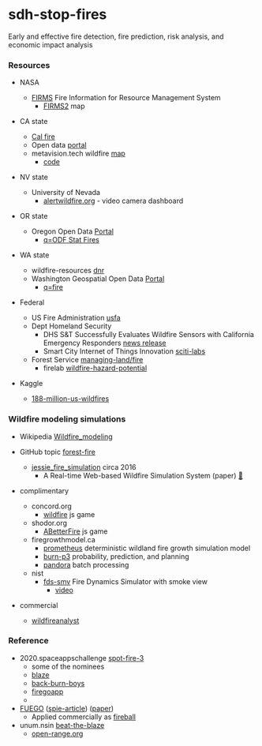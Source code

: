 # sdh-stop-fires
Early and effective fire detection, fire prediction, risk analysis, and economic impact analysis

### Resources
* NASA
  * [FIRMS](https://firms.modaps.eosdis.nasa.gov/) Fire Information for Resource Management System
    * [FIRMS2](https://firms2.modaps.eosdis.nasa.gov/map) map
* CA state
  *  [Cal fire](https://www.fire.ca.gov/) 
  *  Open data [portal](https://data.ca.gov/harvest/cal-fire)
  *  metavision.tech wildfire [map](http://metavision.tech/assets/wfmap.html)
     * [code](https://github.com/MThorpester/California-Wildfires)
* NV state
  *  University of Nevada
     * [alertwildfire.org](http://www.alertwildfire.org/index.html) - video camera dashboard
* OR state
  * Oregon Open Data [Portal](https://data.oregon.gov/)
    * [q=ODF Stat Fires](https://data.oregon.gov/browse?q=ODF%20Stat%20Fires)
* WA state
  * wildfire-resources [dnr](https://www.dnr.wa.gov/programs-and-services/wildfire-resources)
  * Washington Geospatial Open Data [Portal](https://geo.wa.gov/)
    * [q=fire](https://geo.wa.gov/search?q=fire) 
* Federal
  * US Fire Administration [usfa](https://www.usfa.fema.gov/)
  * Dept Homeland Security 
    * DHS S&T Successfully Evaluates Wildfire Sensors with California Emergency Responders [news release](https://www.dhs.gov/science-and-technology/news/2021/06/10/news-release-st-successfully-evaluates-wildfire-sensors)
    * Smart City Internet of Things Innovation [sciti-labs](https://www.dhs.gov/science-and-technology/st-smart-city-internet-things-innovation-sciti-labs)
  * Forest Service [managing-land/fire](https://www.fs.usda.gov/managing-land/fire)
    * firelab [wildfire-hazard-potential](https://www.firelab.org/project/wildfire-hazard-potential)

*  Kaggle 
   * [188-million-us-wildfires](https://www.kaggle.com/rtatman/188-million-us-wildfires)  

### Wildfire modeling simulations
* Wikipedia [Wildfire_modeling](https://en.wikipedia.org/wiki/Wildfire_modeling)
* GitHub topic [forest-fire](https://github.com/topics/forest-fire)
  * [jessie_fire_simulation](https://github.com/ruiwu1990/jessie_fire_simulation) circa 2016
    * A Real-time Web-based Wildfire Simulation System (paper) [:link:](https://www.cse.unr.edu/~dascalus/paperRui.pdf) 
* complimentary
  * concord.org
    * [wildfire](https://wildfire.concord.org/) js game
  * shodor.org
    * [ABetterFire](http://www.shodor.org/interactivate/activities/ABetterFire/) js game
  * firegrowthmodel.ca
    *  [prometheus](http://www.firegrowthmodel.ca/prometheus/overview_e.php) deterministic wildland fire growth simulation model
    *  [burn-p3](http://www.firegrowthmodel.ca/burnp3/overview_e.php) probability, prediction, and planning
    *  [pandora](http://www.firegrowthmodel.ca/pandora/overview_e.php) batch processing
  * nist
    * [fds-smv](https://pages.nist.gov/fds-smv/) Fire Dynamics Simulator with smoke view  
      * [video](https://www.nist.gov/video/fire-dynamics-simulator-fds-simulation-wildfire)

* commercial
  * [wildfireanalyst](https://www.wildfireanalyst.com/)  
   
### Reference
* 2020.spaceappschallenge [spot-fire-3](https://2020.spaceappschallenge.org/challenges/confront/spot-fire-3/details)
  * some of the nominees
  * [blaze](https://2020.spaceappschallenge.org/challenges/confront/spot-fire-3/teams/blaze-1/project)
  * [back-burn-boys](https://2020.spaceappschallenge.org/challenges/confront/spot-fire-3/teams/back-burn-boys/project)
  * [firegoapp](https://2020.spaceappschallenge.org/challenges/confront/spot-fire-3/teams/firegoapp/project)
  * 
* [FUEGO](https://fuego.ssl.berkeley.edu/) ([spie-article](https://fuego.ssl.berkeley.edu/wp-content/uploads/2018/10/FUEGO_SPIE.pdf)) ([paper](https://fuego.ssl.berkeley.edu/wp-content/uploads/2018/10/remotesensing-05-05173-1.pdf))
  * Applied commercially as [fireball](https://www.fireball.international/)
* unum.nsin [beat-the-blaze](https://unum.nsin.us/beat-the-blaze)
  * [open-range.org](https://unum.nsin.us/beat-the-blaze/customObject/viewCustomObject/fa2f7854a9f5)
